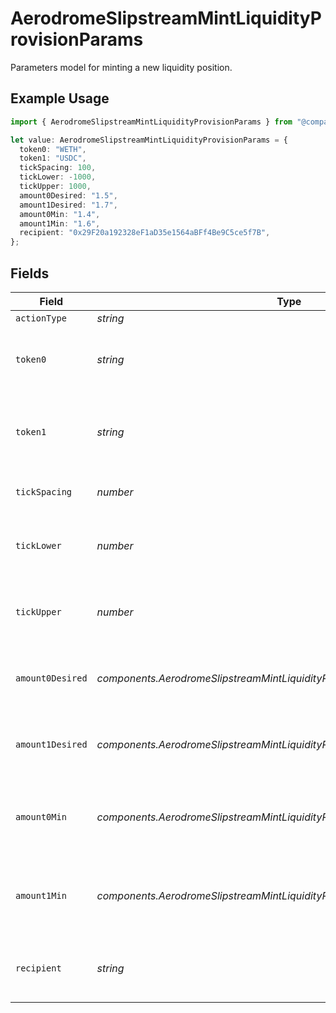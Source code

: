 # AerodromeSlipstreamMintLiquidityProvisionParams

Parameters model for minting a new liquidity position.

## Example Usage

```typescript
import { AerodromeSlipstreamMintLiquidityProvisionParams } from "@compass-labs/api-sdk/models/components";

let value: AerodromeSlipstreamMintLiquidityProvisionParams = {
  token0: "WETH",
  token1: "USDC",
  tickSpacing: 100,
  tickLower: -1000,
  tickUpper: 1000,
  amount0Desired: "1.5",
  amount1Desired: "1.7",
  amount0Min: "1.4",
  amount1Min: "1.6",
  recipient: "0x29F20a192328eF1aD35e1564aBFf4Be9C5ce5f7B",
};
```

## Fields

| Field                                                                      | Type                                                                       | Required                                                                   | Description                                                                | Example                                                                    |
| -------------------------------------------------------------------------- | -------------------------------------------------------------------------- | -------------------------------------------------------------------------- | -------------------------------------------------------------------------- | -------------------------------------------------------------------------- |
| `actionType`                                                               | *string*                                                                   | :heavy_minus_sign:                                                         | N/A                                                                        |                                                                            |
| `token0`                                                                   | *string*                                                                   | :heavy_check_mark:                                                         | The symbol or address of the first token in the pair.                      | WETH                                                                       |
| `token1`                                                                   | *string*                                                                   | :heavy_check_mark:                                                         | The symbol or address of the second token in the pair.                     | USDC                                                                       |
| `tickSpacing`                                                              | *number*                                                                   | :heavy_check_mark:                                                         | The tick spacing of the pool                                               | 100                                                                        |
| `tickLower`                                                                | *number*                                                                   | :heavy_check_mark:                                                         | The lower tick of the range to mint the position in                        | -1000                                                                      |
| `tickUpper`                                                                | *number*                                                                   | :heavy_check_mark:                                                         | The upper tick of the range to mint the position in                        | 1000                                                                       |
| `amount0Desired`                                                           | *components.AerodromeSlipstreamMintLiquidityProvisionParamsAmount0Desired* | :heavy_check_mark:                                                         | The desired amount of the first token to deposit                           | 1.5                                                                        |
| `amount1Desired`                                                           | *components.AerodromeSlipstreamMintLiquidityProvisionParamsAmount1Desired* | :heavy_check_mark:                                                         | The desired amount of the second token to deposit                          | 1.7                                                                        |
| `amount0Min`                                                               | *components.AerodromeSlipstreamMintLiquidityProvisionParamsAmount0Min*     | :heavy_check_mark:                                                         | The minimum amount of the first token to deposit                           | 1.4                                                                        |
| `amount1Min`                                                               | *components.AerodromeSlipstreamMintLiquidityProvisionParamsAmount1Min*     | :heavy_check_mark:                                                         | The minimum amount of the second token to deposit                          | 1.6                                                                        |
| `recipient`                                                                | *string*                                                                   | :heavy_minus_sign:                                                         | The address that will receive the LP tokens                                | 0x29F20a192328eF1aD35e1564aBFf4Be9C5ce5f7B                                 |